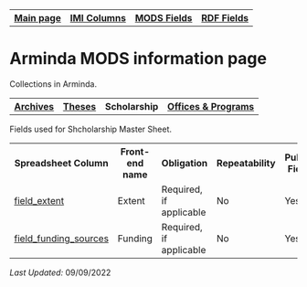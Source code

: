 <!DOCTYPE html>
<html>

<body>

<table style="width:100%">
  <tr>
    <th><a href="index.md">Main page</a></th>
	<th><a href="IMI.md">IMI Columns</a></th>
    <th><a href="MODS.md">MODS Fields</a></th>
    <th><a href="#">RDF Fields</a></th>
  </tr>
  </table>
 <h1>Arminda MODS information page</h1> 
  
<p>Collections in Arminda.</p>
<table>
   <tr>
		<th><a href="Archives.md">Archives</a></th>
		<th><a href="Theses.md">Theses</a></th>
		<th>Scholarship</th>
		<th><a href="Offices&Programs.md">Offices & Programs</a></th>
  </tr>
</table>
<p>Fields used for Shcholarship Master Sheet.</p>
<table>
  <tr>
  	<th>Spreadsheet Column</th>
	<th>Front-end name</th>
  	<th>Obligation</th>
  	<th>Repeatability</th>
	<th>Public Field</th>
	<th>Additional Note</th>
	  
  </tr>
  <tr>
	<td><a href="field_extent.md">field_extent</a></td>
	<td>Extent</td>
  	<td>Required, if applicable</td>
  	<td>No</td>
	<td>Yes</td>
	<td></td>
  </tr>
  <tr>
	<td><a href="field_extent.md">field_funding_sources</a></td>
	<td>Funding</td>
  	<td>Required, if applicable</td>
  	<td>No</td>
	<td>Yes</td>
	<td></td>
  </tr>
</table>
<p><i>Last Updated: </i>09/09/2022</p>
</dl>
</body>
</html>
